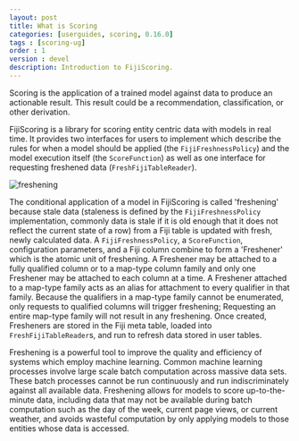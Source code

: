 ```yaml
---
layout: post
title: What is Scoring
categories: [userguides, scoring, 0.16.0]
tags : [scoring-ug]
order : 1
version : devel
description: Introduction to FijiScoring.
---
```


Scoring is the application of a trained model against data to produce an actionable result. This result could be a recommendation, classification, or other derivation.

FijiScoring is a library for scoring entity centric data with models in real time. It provides two interfaces for users to implement which describe the rules for when a model should be applied (the `FijiFreshnessPolicy`) and the model execution itself (the `ScoreFunction`) as well as one interface for requesting freshened data (`FreshFijiTableReader`).

![freshening](http://static.fiji.org/wp-content/uploads/2013/08/Untitled.png)

The conditional application of a model in FijiScoring is called 'freshening' because stale data (staleness is defined by the `FijiFreshnessPolicy` implementation, commonly data is stale if it is old enough that it does not reflect the current state of a row) from a Fiji table is updated with fresh, newly calculated data. A `FijiFreshnessPolicy`, a `ScoreFunction`, configuration parameters, and a Fiji column combine to form a 'Freshener' which is the atomic unit of freshening. A Freshener may be attached to a fully qualified column or to a map-type column family and only one Freshener may be attached to each column at a time. A Freshener attached to a map-type family acts as an alias for attachment to every qualifier in that family. Because the qualifiers in a map-type family cannot be enumerated, only requests to qualified columns will trigger freshening; Requesting an entire map-type family will not result in any freshening. Once created, Fresheners are stored in the Fiji meta table, loaded into `FreshFijiTableReader`s, and run to refresh data stored in user tables.

Freshening is a powerful tool to improve the quality and efficiency of systems which employ machine learning. Common machine learning processes involve large scale batch computation across massive data sets. These batch processes cannot be run continuously and run indiscriminately against all available data. Freshening allows for models to score up-to-the-minute data, including data that may not be available during batch computation such as the day of the week, current page views, or current weather, and avoids wasteful computation by only applying models to those entities whose data is accessed.
